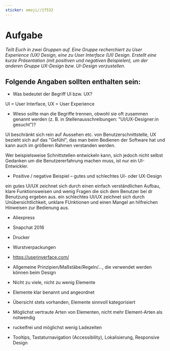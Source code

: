 ```yaml
---
sticker: emoji//1f532
---
```

# Aufgabe 

*Teilt Euch in zwei Gruppen auf. Eine Gruppe recherchiert zu User Experience (UX) Design, eine zu User Interface (UI) Design. Erstellt eine kurze Präsentation (mit positiven und negativen Beispielen), um der anderen Gruppe UX-Design bzw. UI-Design vorzustellen.*

## Folgende Angaben sollten enthalten sein: 

- Was bedeutet der Begriff UI bzw. UX? 

UI = User Interface, UX = User Experience

- Wieso sollte man die Begriffe trennen, obwohl sie oft zusammen genannt werden (z. B. in Stellenausschreibungen: "UI/UX-Designer:in gesucht")? 

UI beschränkt sich rein auf Aussehen etc. von Benutzerschnittstelle, UX bezieht sich auf das "Gefühl", das man beim Bedienen der Software hat und kann auch im größeren Rahmen verstanden werden.

Wer beispielsweise Schnittstellen entwickeln kann, sich jedoch nicht selbst Gedanken um die Benutzererfahrung machen muss, ist nur ein UI-Entwickler.

- Positive / negative Beispiel – gutes und schlechtes UI- oder UX-Design 

ein gutes UI/UX zeichnet sich durch einen einfach verständlichen Aufbau, klare Funktionsweisen und wenig Fragen die sich dem Benutzer bei dr Benutzung ergeben aus.
ein schlechtes UI/UX zeichnet sich durch Unübersichtlichkeit, unklare FUnktionen und einen Mangel an hilfreichen Hinweisen zur Bedienung aus.
- Aliexpress
- Snapchat 2016
- Drucker
- Wurstverpackungen
- https://userinyerface.com/

- Allgemeine Prinzipien/Maßstäbe/Regeln/..., die verwendet werden können beim Design 

- Nicht zu viele, nicht zu wenig Elemente
- Elemente klar benannt und angeordnet
- Übersicht stets vorhanden, Elemente sinnvoll kategorisiert
- Möglichst vertraute Arten von Elementen, nicht mehr Element-Arten als notwendig
- ruckelfrei und möglichst wenig Ladezeiten
- Tooltips, Tastaturnavigation (Accessibility), Lokalisierung, Responsive Design